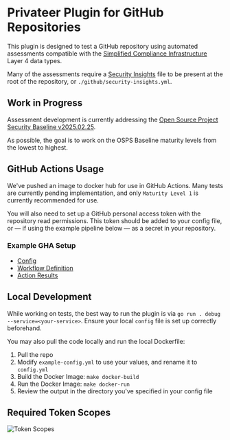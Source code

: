 # Privateer Plugin for GitHub Repositories

This plugin is designed to test a GitHub repository using automated assessments compatible with the [Simplified Compliance Infrastructure](https://github.com/revanite-io/sci) Layer 4 data types.

Many of the assessments require a [Security Insights](https://github.com/ossf/security-insights-spec) file to be present at the root of the repository, or `./github/security-insights.yml`.

## Work in Progress

Assessment development is currently addressing the [Open Source Project Security Baseline v2025.02.25](https://baseline.openssf.org).

As possible, the goal is to work on the OSPS Baseline maturity levels from the lowest to highest.

## GitHub Actions Usage

We've pushed an image to docker hub for use in GitHub Actions. Many tests are currently pending implementation, and only `Maturity Level 1` is currently recommended for use.

You will also need to set up a GitHub personal access token with the repository read permissions. This token should be added to your config file, or — if using the example pipeline below — as a secret in your repository.

### Example GHA Setup

- [Config](https://github.com/privateerproj/.github/blob/main/.github/pvtr-config.yml)
- [Workflow Definition](https://github.com/privateerproj/.github/blob/main/.github/workflows/osps-baseline.yml)
- [Action Results](https://github.com/privateerproj/.github/actions/runs/13691384519/job/38285134201)

## Local Development

While working on tests, the best way to run the plugin is via `go run . debug --service=<your-service>`. Ensure your local `config` file is set up correctly beforehand.

You may also pull the code locally and run the local Dockerfile:

1. Pull the repo
2. Modify `example-config.yml` to use your values, and rename it to `config.yml`
3. Build the Docker Image: `make docker-build`
4. Run the Docker Image: `make docker-run`
5. Review the output in the directory you've specified in your config file

## Required Token Scopes

![Token Scopes](./token-scopes.png)
